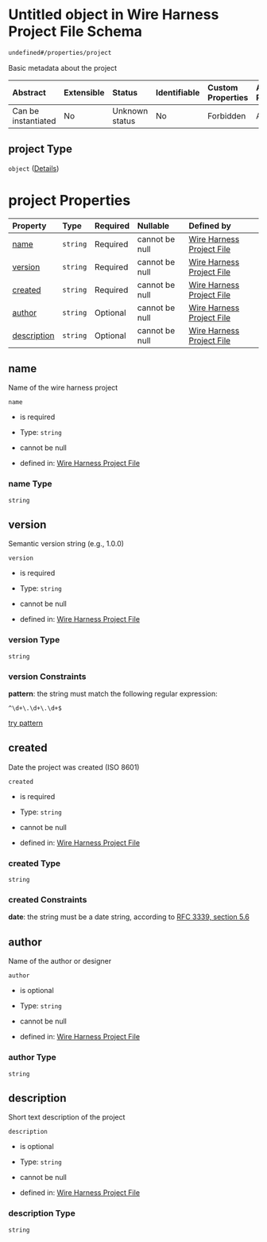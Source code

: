 # Untitled object in Wire Harness Project File Schema

```txt
undefined#/properties/project
```

Basic metadata about the project

| Abstract            | Extensible | Status         | Identifiable | Custom Properties | Additional Properties | Access Restrictions | Defined In                                                          |
| :------------------ | :--------- | :------------- | :----------- | :---------------- | :-------------------- | :------------------ | :------------------------------------------------------------------ |
| Can be instantiated | No         | Unknown status | No           | Forbidden         | Allowed               | none                | [project.schema.json\*](project.schema.json "open original schema") |

## project Type

`object` ([Details](project-properties-project.md))

# project Properties

| Property                    | Type     | Required | Nullable       | Defined by                                                                                                                               |
| :-------------------------- | :------- | :------- | :------------- | :--------------------------------------------------------------------------------------------------------------------------------------- |
| [name](#name)               | `string` | Required | cannot be null | [Wire Harness Project File](project-properties-project-properties-name.md "undefined#/properties/project/properties/name")               |
| [version](#version)         | `string` | Required | cannot be null | [Wire Harness Project File](project-properties-project-properties-version.md "undefined#/properties/project/properties/version")         |
| [created](#created)         | `string` | Required | cannot be null | [Wire Harness Project File](project-properties-project-properties-created.md "undefined#/properties/project/properties/created")         |
| [author](#author)           | `string` | Optional | cannot be null | [Wire Harness Project File](project-properties-project-properties-author.md "undefined#/properties/project/properties/author")           |
| [description](#description) | `string` | Optional | cannot be null | [Wire Harness Project File](project-properties-project-properties-description.md "undefined#/properties/project/properties/description") |

## name

Name of the wire harness project

`name`

* is required

* Type: `string`

* cannot be null

* defined in: [Wire Harness Project File](project-properties-project-properties-name.md "undefined#/properties/project/properties/name")

### name Type

`string`

## version

Semantic version string (e.g., 1.0.0)

`version`

* is required

* Type: `string`

* cannot be null

* defined in: [Wire Harness Project File](project-properties-project-properties-version.md "undefined#/properties/project/properties/version")

### version Type

`string`

### version Constraints

**pattern**: the string must match the following regular expression:&#x20;

```regexp
^\d+\.\d+\.\d+$
```

[try pattern](https://regexr.com/?expression=%5E%5Cd%2B%5C.%5Cd%2B%5C.%5Cd%2B%24 "try regular expression with regexr.com")

## created

Date the project was created (ISO 8601)

`created`

* is required

* Type: `string`

* cannot be null

* defined in: [Wire Harness Project File](project-properties-project-properties-created.md "undefined#/properties/project/properties/created")

### created Type

`string`

### created Constraints

**date**: the string must be a date string, according to [RFC 3339, section 5.6](https://tools.ietf.org/html/rfc3339 "check the specification")

## author

Name of the author or designer

`author`

* is optional

* Type: `string`

* cannot be null

* defined in: [Wire Harness Project File](project-properties-project-properties-author.md "undefined#/properties/project/properties/author")

### author Type

`string`

## description

Short text description of the project

`description`

* is optional

* Type: `string`

* cannot be null

* defined in: [Wire Harness Project File](project-properties-project-properties-description.md "undefined#/properties/project/properties/description")

### description Type

`string`
